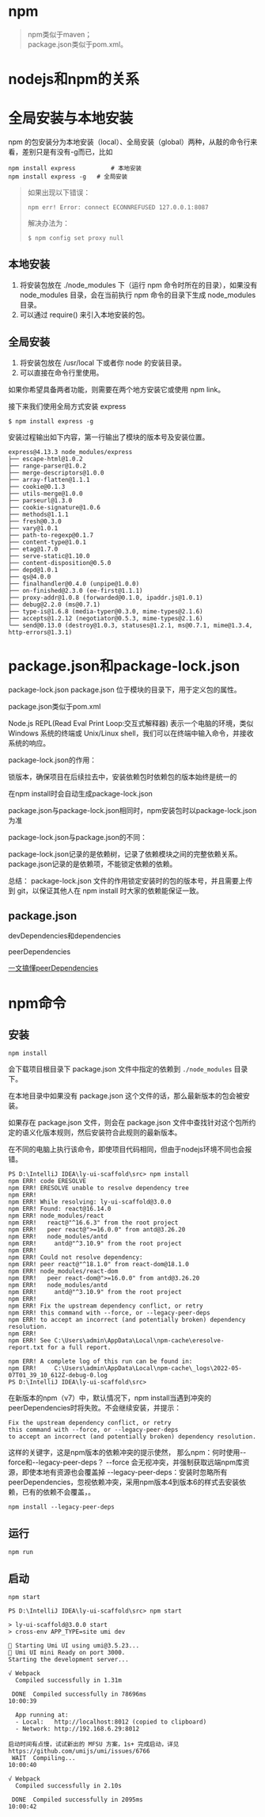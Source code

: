 # npm


> npm类似于maven；  
> package.json类似于pom.xml。


# nodejs和npm的关系



# 全局安装与本地安装
npm 的包安装分为本地安装（local）、全局安装（global）两种，从敲的命令行来看，差别只是有没有-g而已，比如

```
npm install express          # 本地安装
npm install express -g   # 全局安装
```

> 如果出现以下错误：
> ```
> npm err! Error: connect ECONNREFUSED 127.0.0.1:8087 
> ```
> 解决办法为：
> ```
> $ npm config set proxy null
> ```
## 本地安装
1. 将安装包放在 ./node_modules 下（运行 npm 命令时所在的目录），如果没有 node_modules 目录，会在当前执行 npm 命令的目录下生成 node_modules 目录。
2. 可以通过 require() 来引入本地安装的包。

## 全局安装
1. 将安装包放在 /usr/local 下或者你 node 的安装目录。
2. 可以直接在命令行里使用。

如果你希望具备两者功能，则需要在两个地方安装它或使用 npm link。

接下来我们使用全局方式安装 express
```
$ npm install express -g
```
安装过程输出如下内容，第一行输出了模块的版本号及安装位置。
```
express@4.13.3 node_modules/express
├── escape-html@1.0.2
├── range-parser@1.0.2
├── merge-descriptors@1.0.0
├── array-flatten@1.1.1
├── cookie@0.1.3
├── utils-merge@1.0.0
├── parseurl@1.3.0
├── cookie-signature@1.0.6
├── methods@1.1.1
├── fresh@0.3.0
├── vary@1.0.1
├── path-to-regexp@0.1.7
├── content-type@1.0.1
├── etag@1.7.0
├── serve-static@1.10.0
├── content-disposition@0.5.0
├── depd@1.0.1
├── qs@4.0.0
├── finalhandler@0.4.0 (unpipe@1.0.0)
├── on-finished@2.3.0 (ee-first@1.1.1)
├── proxy-addr@1.0.8 (forwarded@0.1.0, ipaddr.js@1.0.1)
├── debug@2.2.0 (ms@0.7.1)
├── type-is@1.6.8 (media-typer@0.3.0, mime-types@2.1.6)
├── accepts@1.2.12 (negotiator@0.5.3, mime-types@2.1.6)
└── send@0.13.0 (destroy@1.0.3, statuses@1.2.1, ms@0.7.1, mime@1.3.4, http-errors@1.3.1)
```


# package.json和package-lock.json

package-lock.json
package.json 位于模块的目录下，用于定义包的属性。



package.json类似于pom.xml


Node.js REPL(Read Eval Print Loop:交互式解释器) 表示一个电脑的环境，类似 Windows 系统的终端或 Unix/Linux shell，我们可以在终端中输入命令，并接收系统的响应。

package-lock.json的作用：

锁版本，确保项目在后续拉去中，安装依赖包时依赖包的版本始终是统一的

在npm install时会自动生成package-lock.json

package.json与package-lock.json相同时，npm安装包时以package-lock.json为准

package-lock.json与package.json的不同：

package-lock.json记录的是依赖树，记录了依赖模块之间的完整依赖关系。package.json记录的是依赖项，不能锁定依赖的依赖。

总结： package-lock.json 文件的作用锁定安装时的包的版本号，并且需要上传到 git，以保证其他人在 npm install 时大家的依赖能保证一致。


## package.json

devDependencies和dependencies

peerDependencies

[一文搞懂peerDependencies](https://segmentfault.com/a/1190000022435060)

# npm命令

## 安装
```
npm install
```

会下载项目根目录下 package.json 文件中指定的依赖到 `./node_modules` 目录下。

在本地目录中如果没有 package.json 这个文件的话，那么最新版本的包会被安装。

如果存在 package.json 文件，则会在 package.json 文件中查找针对这个包所约定的语义化版本规则，然后安装符合此规则的最新版本。


在不同的电脑上执行该命令，即使项目代码相同，但由于nodejs环境不同也会报错。
```
PS D:\IntelliJ IDEA\ly-ui-scaffold\src> npm install
npm ERR! code ERESOLVE
npm ERR! ERESOLVE unable to resolve dependency tree
npm ERR!
npm ERR! While resolving: ly-ui-scaffold@3.0.0
npm ERR! Found: react@16.14.0
npm ERR! node_modules/react
npm ERR!   react@"^16.6.3" from the root project
npm ERR!   peer react@">=16.0.0" from antd@3.26.20
npm ERR!   node_modules/antd
npm ERR!     antd@"^3.10.9" from the root project
npm ERR!
npm ERR! Could not resolve dependency:
npm ERR! peer react@"^18.1.0" from react-dom@18.1.0
npm ERR! node_modules/react-dom
npm ERR!   peer react-dom@">=16.0.0" from antd@3.26.20
npm ERR!   node_modules/antd
npm ERR!     antd@"^3.10.9" from the root project
npm ERR!
npm ERR! Fix the upstream dependency conflict, or retry
npm ERR! this command with --force, or --legacy-peer-deps
npm ERR! to accept an incorrect (and potentially broken) dependency resolution.
npm ERR!
npm ERR! See C:\Users\admin\AppData\Local\npm-cache\eresolve-report.txt for a full report.

npm ERR! A complete log of this run can be found in:
npm ERR!     C:\Users\admin\AppData\Local\npm-cache\_logs\2022-05-07T01_39_10_612Z-debug-0.log
PS D:\IntelliJ IDEA\ly-ui-scaffold\src> 
```

在新版本的npm（v7）中，默认情况下，npm install当遇到冲突的peerDependencies时将失败。不会继续安装，并提示：

```
Fix the upstream dependency conflict, or retry
this command with --force, or --legacy-peer-deps
to accept an incorrect (and potentially broken) dependency resolution.
```
这样的关键字，这是npm版本的依赖冲突的提示使然，
那么npm：何时使用--force和--legacy-peer-deps？
--force 会无视冲突，并强制获取远端npm库资源，即使本地有资源也会覆盖掉
--legacy-peer-deps：安装时忽略所有peerDependencies，忽视依赖冲突，采用npm版本4到版本6的样式去安装依赖，已有的依赖不会覆盖，。

```
npm install --legacy-peer-deps
```


## 运行
```
npm run
```

## 启动
```
npm start
```



```
PS D:\IntelliJ IDEA\ly-ui-scaffold\src> npm start

> ly-ui-scaffold@3.0.0 start
> cross-env APP_TYPE=site umi dev

🚀 Starting Umi UI using umi@3.5.23...
🌈 Umi UI mini Ready on port 3000.
Starting the development server...

√ Webpack
  Compiled successfully in 1.31m

 DONE  Compiled successfully in 78696ms                                                    10:00:39

  App running at:
  - Local:   http://localhost:8012 (copied to clipboard)
  - Network: http://192.168.6.29:8012

启动时间有点慢，试试新出的 MFSU 方案，1s+ 完成启动，详见 https://github.com/umijs/umi/issues/6766  
 WAIT  Compiling...                                                                        10:00:40

√ Webpack
  Compiled successfully in 2.10s

 DONE  Compiled successfully in 2095ms                                                     10:00:42

```
